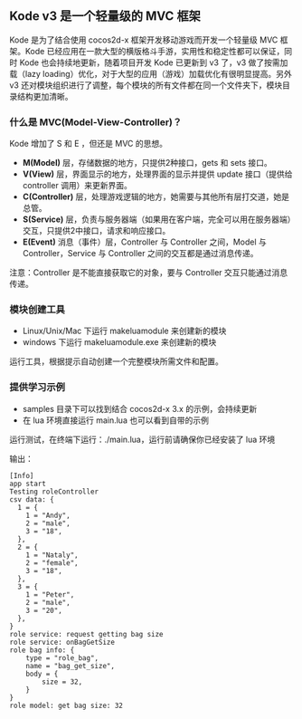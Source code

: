 ## Kode v3 是一个轻量级的 MVC 框架 ##

Kode 是为了结合使用 cocos2d-x 框架开发移动游戏而开发一个轻量级 MVC 框架。Kode 已经应用在一款大型的横版格斗手游，实用性和稳定性都可以保证，同时 Kode 也会持续地更新，随着项目开发 Kode 已更新到 v3 了，v3 做了按需加载（lazy loading）优化，对于大型的应用（游戏）加载优化有很明显提高。另外 v3 还对模块组织进行了调整，每个模块的所有文件都在同一个文件夹下，模块目录结构更加清晰。

### 什么是 MVC(Model-View-Controller)？ ###

Kode 增加了 S 和 E ，但还是 MVC 的思想。

- **M(Model)** 层，存储数据的地方，只提供2种接口，gets 和 sets 接口。
- **V(View)** 层，界面显示的地方，处理界面的显示并提供 update 接口（提供给 controller 调用）来更新界面。
- **C(Controller)** 层，处理游戏逻辑的地方，她需要与其他所有层打交道，她是总管。
- **S(Service)** 层，负责与服务器端（如果用在客户端，完全可以用在服务器端）交互，只提供2中接口，请求和响应接口。
- **E(Event)** 消息（事件）层，Controller 与 Controller 之间，Model 与 Controller，Service 与 Controller 之间的交互都是通过消息传递。

注意：Controller 是不能直接获取它的对象，要与 Controller 交互只能通过消息传递。

### 模块创建工具 ###

- Linux/Unix/Mac 下运行 makeluamodule 来创建新的模块
- windows 下运行 makeluamodule.exe 来创建新的模块

运行工具，根据提示自动创建一个完整模块所需文件和配置。

### 提供学习示例 ###

- samples 目录下可以找到结合 cocos2d-x 3.x 的示例，会持续更新
- 在 lua 环境直接运行 main.lua 也可以看到自带的示例

运行测试，在终端下运行：./main.lua，运行前请确保你已经安装了 lua 环境

输出：

	[Info]
	app start
	Testing roleController
	csv data: {
	  1 = {
	    1 = "Andy",
	    2 = "male",
	    3 = "18",
	  },
	  2 = {
	    1 = "Nataly",
	    2 = "female",
	    3 = "18",
	  },
	  3 = {
	    1 = "Peter",
	    2 = "male",
	    3 = "20",
	  },
	}
	role service: request getting bag size
	role service: onBagGetSize
	role bag info: {
		type = "role_bag",
		name = "bag_get_size",
		body = {
			size = 32,
		}
	}
	role model: get bag size: 32
